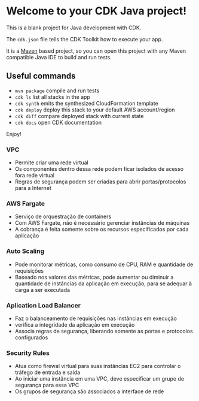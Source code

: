 # Welcome to your CDK Java project!

This is a blank project for Java development with CDK.

The `cdk.json` file tells the CDK Toolkit how to execute your app.

It is a [Maven](https://maven.apache.org/) based project, so you can open this project with any Maven compatible Java IDE to build and run tests.

## Useful commands

 * `mvn package`     compile and run tests
 * `cdk ls`          list all stacks in the app
 * `cdk synth`       emits the synthesized CloudFormation template
 * `cdk deploy`      deploy this stack to your default AWS account/region
 * `cdk diff`        compare deployed stack with current state
 * `cdk docs`        open CDK documentation

Enjoy!

### VPC

* Permite criar uma rede virtual
* Os componentes dentro dessa rede podem ficar isolados de acesso fora rede virtual
* Regras de segurança podem ser criadas para abrir portas/protocolos para a Internet

### AWS Fargate

* Serviço de orquestração de containers
* Com AWS Fargate, não é necessário gerenciar instâncias de máquinas
* A cobrança é feita somente sobre os recursos especificados por cada aplicação

### Auto Scaling

* Pode monitorar métricas, como consumo de CPU, RAM e quantidade de requisições
* Baseado nos valores das métricas, pode aumentar ou diminuir a quantidade de instâncias
da aplicação em execução, para se adequar à carga a ser executada
  
### Aplication Load Balancer

* Faz o balanceamento de requisições nas instâncias em execução
* verifica a integridade da aplicação em execução
* Associa regras de segurança, liberando somente as portas e protocolos configurados

### Security Rules

* Atua como firewal virtual para suas instâncias EC2 para controlar o tráfego de
entrada e saída
* Ao iniciar uma instância em uma VPC, deve especificar um grupo de segurança para essa VPC
* Os grupos de segurança são associados a interface de rede
